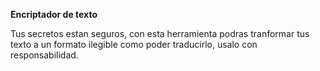 **Encriptador de texto**

Tus secretos estan seguros, con esta herramienta podras tranformar tus texto a un formato ilegible como poder traducirlo, usalo con responsabilidad.
